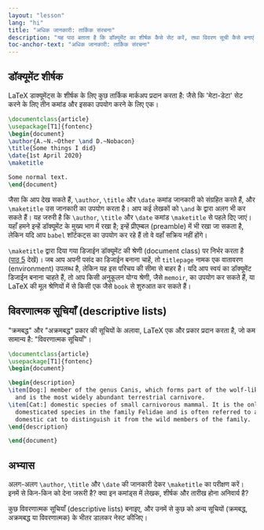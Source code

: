 ```yaml
---
layout: "lesson"
lang: "hi"
title: "अधिक जानकारी: तार्किक संरचना"
description: "यह पाठ बताता है कि डॉक्यूमेंट का शीर्षक कैसे सेट करें, तथा विवरण सूची कैसे बनाएं।"
toc-anchor-text: "अधिक जानकारी: तार्किक संरचना"
---
```


## डॉक्यूमेंट शीर्षक

LaTeX डाक्यूमेंट्स के शीर्षक के लिए कुछ तार्किक मार्कअप प्रदान करता है:  जैसे कि 'मेटा-डेटा' सेट करने के लिए तीन कमांड और इसका उपयोग करने के लिए एक।

```latex
\documentclass{article}
\usepackage[T1]{fontenc}
\begin{document}
\author{A.~N.~Other \and D.~Nobacon}
\title{Some things I did}
\date{1st April 2020}
\maketitle

Some normal text.
\end{document}
```

जैसा कि आप देख सकते हैं, `\author`, `\title` और `\date` कमांड जानकारी को संग्रहित करते हैं, और `\maketitle` उस जानकारी का उपयोग करता है। आप कई लेखकों को `\and` के द्वारा अलग भी कर सकते हैं। यह जरुरी है कि `\author`, `\title` और `\date` कमांड `\maketitle` से पहले दिए जाएं। यहाँ हमने इन्हें डॉक्यूमेंट के मुख्य भाग में रखा है; इन्हें प्रीएम्बल (preamble) में भी रखा जा सकता है, लेकिन यदि आप `babel` शॉर्टकट्स का उपयोग कर रहे हैं तो वे वहाँ सक्रिय नहीं होंगे।

`\maketitle` द्वारा दिया गया डिजाईन डॉक्यूमेंट की श्रेणी (document class) पर निर्भर करता है ([पाठ 5](lesson-05) देखें)। जब आप अपनी पसंद का डिजाईन बनाना चाहें, तो `titlepage` नामक एक वातावरण (environment) उपलब्ध है, लेकिन यह इस परिचय की सीमा से बाहर है। यदि आप स्वयं का डॉक्यूमेंट डिजाईन बनाना चाहते हैं, तो आप किसी अनुकूलन योग्य श्रेणी, जैसे `memoir`, का उपयोग कर सकते हैं, या LaTeX की मूल श्रेणियों में से किसी एक जैसे `book` से शुरुआत कर सकते हैं।

## विवरणात्मक सूचियाँ (descriptive lists)
"क्रमबद्ध" और "अक्रमबद्ध" प्रकार की सूचियों के अलावा, LaTeX एक और प्रकार प्रदान करता है, जो कम सामान्य है: "विवरणात्मक सूचियाँ"।

```latex
\documentclass{article}
\usepackage[T1]{fontenc}
\begin{document}

\begin{description}
\item[Dog:] member of the genus Canis, which forms part of the wolf-like canids,
  and is the most widely abundant terrestrial carnivore.
\item[Cat:] domestic species of small carnivorous mammal. It is the only
  domesticated species in the family Felidae and is often referred to as the
  domestic cat to distinguish it from the wild members of the family.
\end{description}

\end{document}
```


## अभ्यास

अलग-अलग `\author`, `\title` और `\date` की जानकारी देकर `\maketitle` का परीक्षण करें। इनमें से किन-किन को देना जरूरी है? क्या इन कमांड्स में लेखक, शीर्षक और तारीख होना अनिवार्य है?

कुछ विवरणात्मक सूचियाँ (descriptive lists) बनाइए, और उनमें से कुछ को अन्य सूचियों (क्रमबद्ध, अक्रमबद्ध या विवरणात्मक) के भीतर डालकर नेस्ट कीजिए।